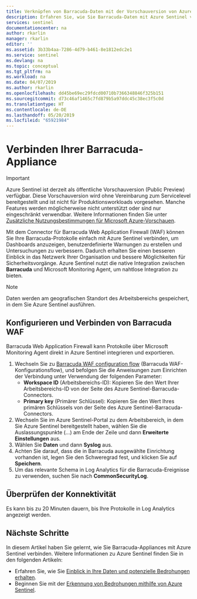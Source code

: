 ```yaml
---
title: Verknüpfen von Barracuda-Daten mit der Vorschauversion von Azure Sentinel | Microsoft-Dokumentation
description: Erfahren Sie, wie Sie Barracuda-Daten mit Azure Sentinel verknüpfen.
services: sentinel
documentationcenter: na
author: rkarlin
manager: rkarlin
editor: ''
ms.assetid: 3b33b4aa-7286-4d79-b461-8e1812edc2e1
ms.service: sentinel
ms.devlang: na
ms.topic: conceptual
ms.tgt_pltfrm: na
ms.workload: na
ms.date: 04/07/2019
ms.author: rkarlin
ms.openlocfilehash: dd45be69ec29fdcd00710b7366348846f325b151
ms.sourcegitcommit: d73c46af1465c7fd879b5a97ddc45c38ec3f5c0d
ms.translationtype: HT
ms.contentlocale: de-DE
ms.lasthandoff: 05/20/2019
ms.locfileid: "65921984"
---
```

# <a name="connect-your-barracuda-appliance"></a>Verbinden Ihrer Barracuda-Appliance 

> [!IMPORTANT]
> Azure Sentinel ist derzeit als öffentliche Vorschauversion (Public Preview) verfügbar.
> Diese Vorschauversion wird ohne Vereinbarung zum Servicelevel bereitgestellt und ist nicht für Produktionsworkloads vorgesehen. Manche Features werden möglicherweise nicht unterstützt oder sind nur eingeschränkt verwendbar. Weitere Informationen finden Sie unter [Zusätzliche Nutzungsbestimmungen für Microsoft Azure-Vorschauen](https://azure.microsoft.com/support/legal/preview-supplemental-terms/).

Mit dem Connector für Barracuda Web Application Firewall (WAF) können Sie Ihre Barracuda-Protokolle einfach mit Azure Sentinel verbinden, um Dashboards anzuzeigen, benutzerdefinierte Warnungen zu erstellen und Untersuchungen zu verbessern. Dadurch erhalten Sie einen besseren Einblick in das Netzwerk Ihrer Organisation und bessere Möglichkeiten für Sicherheitsvorgänge. Azure Sentinel nutzt die native Integration zwischen **Barracuda** und Microsoft Monitoring Agent, um nahtlose Integration zu bieten. 


> [!NOTE]
> Daten werden am geografischen Standort des Arbeitsbereichs gespeichert, in dem Sie Azure Sentinel ausführen.

## <a name="configure-and-connect-barracuda-waf"></a>Konfigurieren und Verbinden von Barracuda WAF
Barracuda Web Application Firewall kann Protokolle über Microsoft Monitoring Agent direkt in Azure Sentinel integrieren und exportieren.
1. Wechseln Sie zu [Barracuda WAF configuration flow](https://campus.barracuda.com/product/webapplicationfirewall/doc/73696965/configure-the-barracuda-web-application-firewall-to-integrate-with-the-oms-server-and-export-logs/) (Barracuda WAF-Konfigurationsflow), und befolgen Sie die Anweisungen zum Einrichten der Verbindung unter Verwendung der folgenden Parameter:
    - **Workspace ID** (Arbeitsbereichs-ID): Kopieren Sie den Wert Ihrer Arbeitsbereichs-ID von der Seite des Azure Sentinel-Barracuda-Connectors.
    - **Primary key** (Primärer Schlüssel): Kopieren Sie den Wert Ihres primären Schlüssels von der Seite des Azure Sentinel-Barracuda-Connectors.
2. Wechseln Sie im Azure Sentinel-Portal zu dem Arbeitsbereich, in dem Sie Azure Sentinel bereitgestellt haben, wählen Sie die Auslassungspunkte (...) am Ende der Zeile und dann **Erweiterte Einstellungen** aus. 
1. Wählen Sie **Daten** und dann **Syslog** aus.
1. Achten Sie darauf, dass die in Barracuda ausgewählte Einrichtung vorhanden ist, legen Sie den Schweregrad fest, und klicken Sie auf **Speichern**.
6. Um das relevante Schema in Log Analytics für die Barracuda-Ereignisse zu verwenden, suchen Sie nach **CommonSecurityLog**.


## <a name="validate-connectivity"></a>Überprüfen der Konnektivität

Es kann bis zu 20 Minuten dauern, bis Ihre Protokolle in Log Analytics angezeigt werden. 



## <a name="next-steps"></a>Nächste Schritte
In diesem Artikel haben Sie gelernt, wie Sie Barracuda-Appliances mit Azure Sentinel verbinden. Weitere Informationen zu Azure Sentinel finden Sie in den folgenden Artikeln:
- Erfahren Sie, wie Sie [Einblick in Ihre Daten und potenzielle Bedrohungen erhalten](quickstart-get-visibility.md).
- Beginnen Sie mit der [Erkennung von Bedrohungen mithilfe von Azure Sentinel](tutorial-detect-threats.md).

